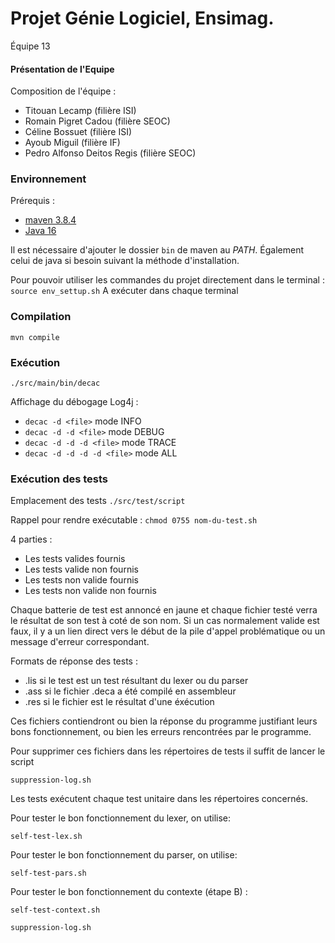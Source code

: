 
# Projet Génie Logiciel, Ensimag.
Équipe 13

#### Présentation de l'Equipe
Composition de l'équipe :
  - Titouan Lecamp (filière ISI)
  - Romain Pigret Cadou (filière SEOC)
  - Céline Bossuet (filière ISI)
  - Ayoub Miguil (filière IF) 
  - Pedro Alfonso Deitos Regis (filière SEOC) 


### Environnement

Prérequis :
- [maven 3.8.4](https://maven.apache.org/download.cgi)
- [Java 16](https://openjdk.java.net/install/)

Il est nécessaire d'ajouter le dossier `bin` de maven au *PATH*.
Également celui de java si besoin suivant la méthode d'installation.

Pour pouvoir utiliser les commandes du projet directement dans le terminal :
``
source env_settup.sh
``
A exécuter dans chaque terminal


### Compilation 

``
mvn compile
``


### Exécution
``
./src/main/bin/decac
``

Affichage du débogage Log4j :
- `decac -d <file>` mode INFO
- `decac -d -d <file>` mode DEBUG
- `decac -d -d -d <file>` mode TRACE
- `decac -d -d -d -d <file>` mode ALL




### Exécution des tests

Emplacement des tests `./src/test/script`

Rappel pour rendre exécutable :
``
chmod 0755 nom-du-test.sh
``

4 parties :
- Les tests valides fournis
- Les tests valide non fournis
- Les tests non valide fournis
- Les tests non valide non fournis

Chaque batterie de test est annoncé en jaune et chaque fichier testé verra le résultat de son test à coté de son nom. Si un cas normalement valide est faux, il y a un lien direct vers le début de la pile d'appel problématique ou un message d'erreur correspondant. 


  

Formats de réponse des tests : 
- .lis si le test est un test résultant du lexer ou du parser
- .ass si le fichier .deca a été compilé en assembleur
- .res si le fichier est le résultat d'une éxécution

Ces fichiers contiendront ou bien la réponse du programme justifiant leurs bons fonctionnement, ou bien les erreurs rencontrées par le programme.

Pour supprimer ces fichiers dans les répertoires de tests il suffit de lancer le script

``
suppression-log.sh
``

Les tests exécutent chaque test unitaire dans les répertoires concernés.

Pour tester le bon fonctionnement du lexer, on utilise:

``
self-test-lex.sh
``

Pour tester le bon fonctionnement du parser, on utilise:

``
self-test-pars.sh
``

Pour tester le bon fonctionnement du contexte (étape B) :

``
self-test-context.sh
``

``
suppression-log.sh
``



